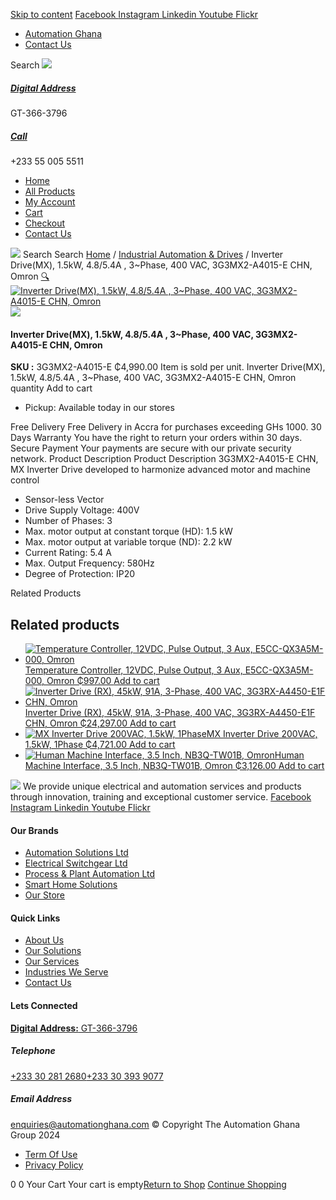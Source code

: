 [Skip to content](https://store.automationghana.com/product/mx-inverter-drive-3g3mx2-a4015-e-chn-omron/#content)
[ Facebook ](https://www.facebook.com/automationgh/) [ Instagram ](https://www.instagram.com/automationgh/) [ Linkedin ](https://www.linkedin.com/company/the-automation-ghana-limited/) [ Youtube ](https://www.youtube.com/channel/UCurrRDUSm5oIW39VXjn1u0w) [ Flickr ](https://www.flickr.com/photos/181794037@N07/)
  * [ Automation Ghana ](https://automationghana.com)
  * [ Contact Us ](https://store.automationghana.com/contact/)


Search
[ ![](https://store.automationghana.com/wp-content/uploads/2024/04/Website-TAGG-Logo-BLUE.png) ](https://store.automationghana.com/)
[ ](https://maps.app.goo.gl/m4xeaagWCNbLk4jM6)
#####  [ Digital Address ](https://maps.app.goo.gl/m4xeaagWCNbLk4jM6)
GT-366-3796 
[ ](tel:+233550055511)
#####  [ Call ](tel:+233550055511)
+233 55 005 5511 
  * [Home](https://store.automationghana.com/)
  * [All Products](https://store.automationghana.com/shop/)
  * [My Account](https://store.automationghana.com/my-account/)
  * [Cart](https://store.automationghana.com/cart/)
  * [Checkout](https://store.automationghana.com/checkout/)
  * [Contact Us](https://store.automationghana.com/contact/)


[![](https://store.automationghana.com/wp-content/uploads/2024/04/AutomationGhana_logo_white.png)](https://store.automationghana.com)
Search
Search
[Home](https://store.automationghana.com) / [Industrial Automation & Drives](https://store.automationghana.com/product-category/industrial-automation/) / Inverter Drive(MX), 1.5kW, 4.8/5.4A , 3~Phase, 400 VAC, 3G3MX2-A4015-E CHN, Omron
[🔍](https://store.automationghana.com/product/mx-inverter-drive-3g3mx2-a4015-e-chn-omron/)
[![Inverter Drive\(MX\), 1.5kW, 4.8/5.4A , 3~Phase, 400 VAC, 3G3MX2-A4015-E CHN, Omron](https://store.automationghana.com/wp-content/uploads/2020/04/MX2-series-OMRON.jpg)](https://store.automationghana.com/wp-content/uploads/2020/04/MX2-series-OMRON.jpg)![](https://store.automationghana.com/wp-content/uploads/2020/04/MX2-series-OMRON.jpg)
####  Inverter Drive(MX), 1.5kW, 4.8/5.4A , 3~Phase, 400 VAC, 3G3MX2-A4015-E CHN, Omron 
**SKU :** 3G3MX2-A4015-E 
₵4,990.00
Item is sold per unit.
Inverter Drive(MX), 1.5kW, 4.8/5.4A , 3~Phase, 400 VAC, 3G3MX2-A4015-E CHN, Omron quantity
Add to cart
  * Pickup: Available today in our stores


Free Delivery 
Free Delivery in Accra for purchases exceeding GHs 1000. 
30 Days Warranty 
You have the right to return your orders within 30 days. 
Secure Payment 
Your payments are secure with our private security network. 
Product Description
Product Description
3G3MX2-A4015-E CHN, MX Inverter Drive developed to harmonize advanced motor and machine control 
  * Sensor-less Vector
  * Drive Supply Voltage: 400V
  * Number of Phases: 3
  * Max. motor output at constant torque (HD): 1.5 kW
  * Max. motor output at variable torque (ND): 2.2 kW
  * Current Rating: 5.4 A
  * Max. Output Frequency: 580Hz
  * Degree of Protection: IP20


Related Products 
## Related products
  * [![Temperature Controller, 12VDC, Pulse Output, 3 Aux, E5CC-QX3A5M-000, Omron](https://store.automationghana.com/wp-content/uploads/2020/04/E5CC-Omron-temp-controller-300x300.jpg)Temperature Controller, 12VDC, Pulse Output, 3 Aux, E5CC-QX3A5M-000, Omron ₵997.00 ](https://store.automationghana.com/product/pid-temperature-controller-e5cc-qx3a5m-000-omron/)
[Add to cart](https://store.automationghana.com/product/mx-inverter-drive-3g3mx2-a4015-e-chn-omron/?add-to-cart=1585)
  * [![Inverter Drive \(RX\), 45kW, 91A, 3-Phase, 400 VAC, 3G3RX-A4450-E1F CHN, Omron](https://store.automationghana.com/wp-content/uploads/2020/04/RX-Series-Omron-1-300x300.jpg)Inverter Drive (RX), 45kW, 91A, 3-Phase, 400 VAC, 3G3RX-A4450-E1F CHN, Omron ₵24,297.00 ](https://store.automationghana.com/product/rx-inverter-drive-3g3rx-a4450-e1f-chn-omron/)
[Add to cart](https://store.automationghana.com/product/mx-inverter-drive-3g3mx2-a4015-e-chn-omron/?add-to-cart=1589)
  * [![MX Inverter Drive 200VAC, 1.5kW, 1Phase](https://store.automationghana.com/wp-content/uploads/2020/04/MX2-series-OMRON-300x300.jpg)MX Inverter Drive 200VAC, 1.5kW, 1Phase ₵4,721.00 ](https://store.automationghana.com/product/mx-inverter-drive-3g3mx2-ab015-e-chn-omron/)
[Add to cart](https://store.automationghana.com/product/mx-inverter-drive-3g3mx2-a4015-e-chn-omron/?add-to-cart=1581)
  * [![Human Machine Interface, 3.5 Inch, NB3Q-TW01B, Omron](https://store.automationghana.com/wp-content/uploads/2020/04/NB3Q_640px-300x300.jpg)Human Machine Interface, 3.5 Inch, NB3Q-TW01B, Omron ₵3,126.00 ](https://store.automationghana.com/product/human-machine-interface-nb3q-tw01b-omron/)
[Add to cart](https://store.automationghana.com/product/mx-inverter-drive-3g3mx2-a4015-e-chn-omron/?add-to-cart=1572)


![](https://store.automationghana.com/wp-content/uploads/2024/04/AutomationGhana_logo_white.png)
We provide unique electrical and automation services and products through innovation, training and exceptional customer service.
[ Facebook ](https://www.facebook.com/automationgh/) [ Instagram ](https://www.instagram.com/automationgh/) [ Linkedin ](https://www.linkedin.com/company/the-automation-ghana-limited/) [ Youtube ](https://www.youtube.com/channel/UCurrRDUSm5oIW39VXjn1u0w) [ Flickr ](https://www.flickr.com/photos/181794037@N07/)
#### Our Brands
  * [ Automation Solutions Ltd ](https://store.automationghana.com/product/mx-inverter-drive-3g3mx2-a4015-e-chn-omron/)
  * [ Electrical Switchgear Ltd ](https://store.automationghana.com/product/mx-inverter-drive-3g3mx2-a4015-e-chn-omron/)
  * [ Process & Plant Automation Ltd ](https://store.automationghana.com/product/mx-inverter-drive-3g3mx2-a4015-e-chn-omron/)
  * [ Smart Home Solutions ](https://store.automationghana.com/product/mx-inverter-drive-3g3mx2-a4015-e-chn-omron/)
  * [ Our Store ](https://store.automationghana.com/product/mx-inverter-drive-3g3mx2-a4015-e-chn-omron/)


#### Quick Links
  * [ About Us ](https://store.automationghana.com/product/mx-inverter-drive-3g3mx2-a4015-e-chn-omron/)
  * [ Our Solutions ](https://store.automationghana.com/product/mx-inverter-drive-3g3mx2-a4015-e-chn-omron/)
  * [ Our Services ](https://store.automationghana.com/product/mx-inverter-drive-3g3mx2-a4015-e-chn-omron/)
  * [ Industries We Serve ](https://store.automationghana.com/product/mx-inverter-drive-3g3mx2-a4015-e-chn-omron/)
  * [ Contact Us ](https://store.automationghana.com/product/mx-inverter-drive-3g3mx2-a4015-e-chn-omron/)


#### Lets Connected
[**Digital Address:** GT-366-3796](https://maps.app.goo.gl/m4xeaagWCNbLk4jM6)
#####  Telephone 
[ +233 30 281 2680](tel:+233302812680)[+233 30 393 9077](https://store.automationghana.com/product/mx-inverter-drive-3g3mx2-a4015-e-chn-omron/+233303939077)
#####  Email Address 
enquiries@automationghana.com 
© Copyright The Automation Ghana Group 2024
  * [ Term Of Use ](https://store.automationghana.com/product/mx-inverter-drive-3g3mx2-a4015-e-chn-omron/)
  * [ Privacy Policy ](https://store.automationghana.com/product/mx-inverter-drive-3g3mx2-a4015-e-chn-omron/)


0
0
Your Cart
Your cart is empty[Return to Shop](https://store.automationghana.com/shop/)
[Continue Shopping](https://store.automationghana.com/product/mx-inverter-drive-3g3mx2-a4015-e-chn-omron/)
